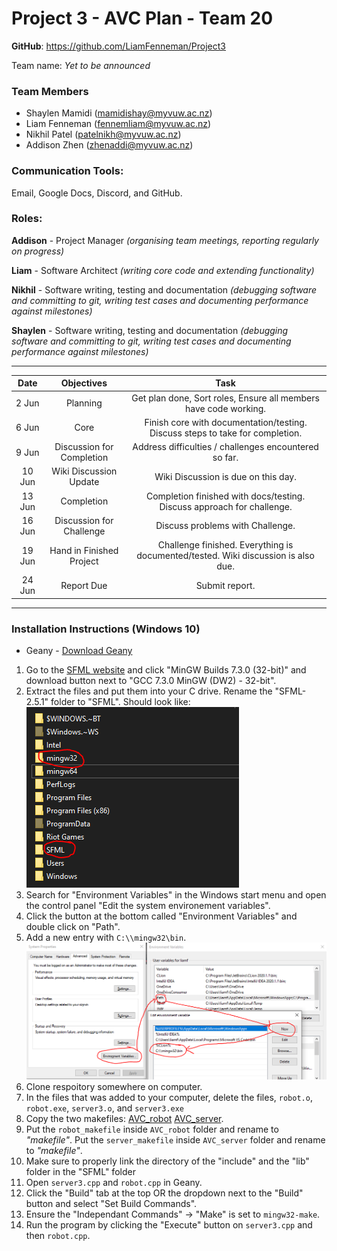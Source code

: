 # Project 3 - AVC Plan - Team 20

**GitHub**: https://github.com/LiamFenneman/Project3

Team name: *Yet to be announced*

### Team Members
- Shaylen Mamidi (mamidishay@myvuw.ac.nz)
- Liam Fenneman (fennemliam@myvuw.ac.nz)
- Nikhil Patel (patelnikh@myvuw.ac.nz)
- Addison Zhen (zhenaddi@myvuw.ac.nz)

### Communication Tools:
Email, Google Docs, Discord, and GitHub.

### Roles:
**Addison** - Project Manager *(organising team meetings, reporting regularly on progress)*

**Liam** - Software Architect *(writing core code and extending functionality)*

**Nikhil** - Software writing, testing and documentation *(debugging software and committing to
git, writing test cases and documenting performance against milestones)*

**Shaylen** - Software writing, testing and documentation *(debugging software and committing to
git, writing test cases and documenting performance against milestones)*

---


|  Date  |         Objectives       |                                        Task                                       |
|:------:|:-------------------------:|:---------------------------------------------------------------------------------:|
|  2 Jun | Planning                  | Get plan done, Sort roles, Ensure all members have code working.                  |
|  6 Jun | Core                      | Finish core with documentation/testing. Discuss steps to take for completion.     |
|  9 Jun | Discussion for Completion | Address difficulties / challenges encountered so far.                             |
| 10 Jun | Wiki Discussion Update    | Wiki Discussion is due on this day.                                               |
| 13 Jun | Completion                | Completion finished with docs/testing. Discuss approach for challenge.            |
| 16 Jun | Discussion for Challenge  | Discuss problems with Challenge.                                                  |
| 19 Jun | Hand in Finished Project  | Challenge finished. Everything is documented/tested. Wiki discussion is also due. |
| 24 Jun | Report Due                | Submit report.                                                                    |

---

### Installation Instructions (Windows 10)

- Geany - [Download Geany](https://www.geany.org/download/releases/)


1. Go to the [SFML website](https://www.sfml-dev.org/download/sfml/2.5.1/) and click "MinGW Builds 7.3.0 (32-bit)" and download button next to "GCC 7.3.0 MinGW (DW2) - 32-bit".
1. Extract the files and put them into your C drive. Rename the "SFML-2.5.1" folder to "SFML". Should look like:
![image of folder structure](https://raw.githubusercontent.com/LiamFenneman/Project3/master/install_instructions/images/1.png)
1. Search for "Environment Variables" in the Windows start menu and open the control panel "Edit the system environement variables".
1. Click the button at the bottom called "Environment Variables" and double click on "Path".
1. Add a new entry with `C:\\mingw32\bin`.
![image of environment variables](https://raw.githubusercontent.com/LiamFenneman/Project3/master/install_instructions/images/2.png)
1. Clone respoitory somewhere on computer.
1. In the files that was added to your computer, delete the files, `robot.o`, `robot.exe`, `server3.o`, and `server3.exe`
1. Copy the two makefiles: [AVC_robot](https://raw.githubusercontent.com/LiamFenneman/Project3/master/install_instructions/robot_makefile) [AVC_server](https://raw.githubusercontent.com/LiamFenneman/Project3/master/install_instructions/server_makefile).
1. Put the `robot_makefile` inside `AVC_robot` folder and rename to *"makefile"*. Put the `server_makefile` inside `AVC_server` folder and rename to *"makefile"*.
1. Make sure to properly link the directory of the "include" and the "lib" folder in the "SFML" folder
1. Open `server3.cpp` and `robot.cpp` in Geany.
1. Click the "Build" tab at the top OR the dropdown next to the "Build" button and select "Set Build Commands".
1. Ensure the "Independant Commands" -> "Make" is set to `mingw32-make`.
1. Run the program by clicking the "Execute" button on `server3.cpp` and then `robot.cpp`.
